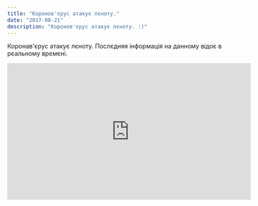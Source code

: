 ```yaml
---
title: "Коронов'єрус атакує лєноту."
date: "2017-08-21"
description: "Коронов'єрус атакує лєноту. :)"
---
```


Коронав'єрус атакує лєноту. Послєдняя інформація на данному відоє в рєальному врємєні.

<iframe width="560" height="315" src="https://www.youtube.com/embed/SLV1B5Lzy48" frameborder="0" allow="accelerometer; autoplay; encrypted-media; gyroscope; picture-in-picture" allowfullscreen></iframe>
